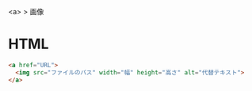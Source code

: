 \<a> > 画像
# HTML
```html
<a href="URL">
  <img src="ファイルのパス" width="幅" height="高さ" alt="代替テキスト">
</a>
```
